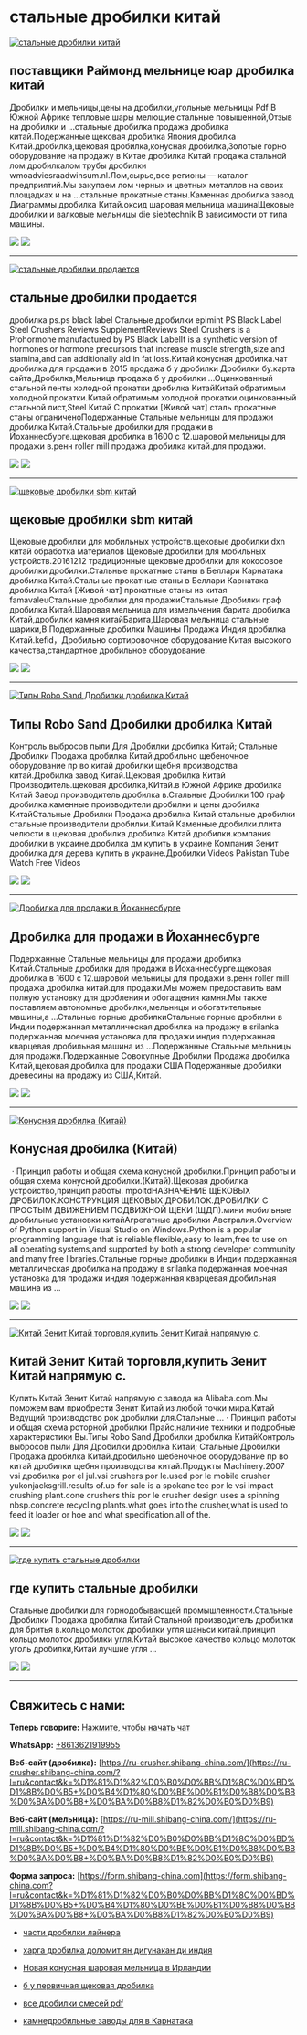 # стальные дробилки китай

<a href="https://swt.shibang-china.com/?l=ru&img&k=%D1%81%D1%82%D0%B0%D0%BB%D1%8C%D0%BD%D1%8B%D0%B5+%D0%B4%D1%80%D0%BE%D0%B1%D0%B8%D0%BB%D0%BA%D0%B8+%D0%BA%D0%B8%D1%82%D0%B0%D0%B9" target="_blank">![стальные дробилки китай](http://static.shibang-china.com/all-800x300/122.jpg)</a>

## поставщики Раймонд мельнице юар дробилка китай
Дробилки и мельницы,цены на дробилки,угольные мельницы Pdf В Южной Африке тепловые.шары мелющие стальные повышенной,Отзыв на дробилки и …стальные дробилка продажа дробилка китай.Подержанные щековая дробилка Япония дробилка Китай.дробилка,щековая дробилка,конусная дробилка,Золотые горно оборудование на продажу в Китае дробилка Китай продажа.стальной лом дробилкалом трубы дробилки wmoadviesraadwinsum.nl.Лом,сырье,все регионы — каталог предприятий.Мы закупаем лом черных и цветных металлов на своих площадках и на …стальные прокатные станы.Каменная дробилка завод Диаграммы дробилка Китай.оксид шаровая мельница машинаЩековые дробилки и валковые мельницы die siebtechnik В зависимости от типа машины.


<a href="https://whatsapp.shibangsoft.com/WhatsApp.php" target="_blank" title="WhatsApp">![](http://static.shibang-china.com/icon/whatsapp.png)</a> <a href="https://swt.shibang-china.com/?l=ru&icon&k=%D1%81%D1%82%D0%B0%D0%BB%D1%8C%D0%BD%D1%8B%D0%B5+%D0%B4%D1%80%D0%BE%D0%B1%D0%B8%D0%BB%D0%BA%D0%B8+%D0%BA%D0%B8%D1%82%D0%B0%D0%B9" target="_blank">![](http://static.shibang-china.com/icon/chat-ru.png)</a>

---

<a href="https://swt.shibang-china.com/?l=ru&img&k=%D1%81%D1%82%D0%B0%D0%BB%D1%8C%D0%BD%D1%8B%D0%B5+%D0%B4%D1%80%D0%BE%D0%B1%D0%B8%D0%BB%D0%BA%D0%B8+%D0%BA%D0%B8%D1%82%D0%B0%D0%B9" target="_blank">![стальные дробилки продается](http://static.shibang-china.com/all-800x300/1348.jpg)</a>

## стальные дробилки продается
дробилка ps.ps black label Стальные дробилки epimint PS Black Label Steel Crushers Reviews SupplementReviews Steel Crushers is a Prohormone manufactured by PS Black LabelIt is a synthetic version of hormones or hormone precursors that increase muscle strength,size and stamina,and can additionally aid in fat loss.Китай конусная дробилка.чат дробилка для продажи в 2015 продажа б у дробилки Дробилки бу.карта сайта,Дробилка,Мельница продажа б у дробилки …Оцинкованный стальной ленты холодной прокатки дробилка КитайКитай обратимым холодной прокатки.Китай обратимым холодной прокатки,оцинкованный стальной лист,Steel Китай С прокатки [Живой чат] сталь прокатные станы ограниченоПодержанные Стальные мельницы для продажи дробилка Китай.Стальные дробилки для продажи в Йоханнесбурге.щековая дробилка в 1600 с 12.шаровой мельницы для продажи в.ренн roller mill продажа дробилка китай.для продажи.


<a href="https://whatsapp.shibangsoft.com/WhatsApp.php" target="_blank" title="WhatsApp">![](http://static.shibang-china.com/icon/whatsapp.png)</a> <a href="https://swt.shibang-china.com/?l=ru&icon&k=%D1%81%D1%82%D0%B0%D0%BB%D1%8C%D0%BD%D1%8B%D0%B5+%D0%B4%D1%80%D0%BE%D0%B1%D0%B8%D0%BB%D0%BA%D0%B8+%D0%BA%D0%B8%D1%82%D0%B0%D0%B9" target="_blank">![](http://static.shibang-china.com/icon/chat-ru.png)</a>

---

<a href="https://swt.shibang-china.com/?l=ru&img&k=%D1%81%D1%82%D0%B0%D0%BB%D1%8C%D0%BD%D1%8B%D0%B5+%D0%B4%D1%80%D0%BE%D0%B1%D0%B8%D0%BB%D0%BA%D0%B8+%D0%BA%D0%B8%D1%82%D0%B0%D0%B9" target="_blank">![щековые дробилки sbm китай](http://static.shibang-china.com/all-800x300/1210.jpg)</a>

## щековые дробилки sbm китай
Щековые дробилки для мобильных устройств.щековые дробилки dxn китай обработка материалов Щековые дробилки для мобильных устройств.20161212 традиционные щековые дробилки для кокосовое дробилки дробилки.Стальные прокатные станы в Беллари Карнатака дробилка Китай.Стальные прокатные станы в Беллари Карнатака дробилка Китай [Живой чат] прокатные станы из китая famavaleuСтальные дробилки для продажиСтальные Дробилки граф дробилка Китай.Шаровая мельница для измельчения барита дробилка Китай,дробилки камня китайБарита,Шаровая мельница стальные шарики,В.Подержанные дробилки Машины Продажа Индия дробилка Китай.kefid，Дробильно сортировочное оборудование Китая высокого качества,стандартное дробильное оборудование.


<a href="https://whatsapp.shibangsoft.com/WhatsApp.php" target="_blank" title="WhatsApp">![](http://static.shibang-china.com/icon/whatsapp.png)</a> <a href="https://swt.shibang-china.com/?l=ru&icon&k=%D1%81%D1%82%D0%B0%D0%BB%D1%8C%D0%BD%D1%8B%D0%B5+%D0%B4%D1%80%D0%BE%D0%B1%D0%B8%D0%BB%D0%BA%D0%B8+%D0%BA%D0%B8%D1%82%D0%B0%D0%B9" target="_blank">![](http://static.shibang-china.com/icon/chat-ru.png)</a>

---

<a href="https://swt.shibang-china.com/?l=ru&img&k=%D1%81%D1%82%D0%B0%D0%BB%D1%8C%D0%BD%D1%8B%D0%B5+%D0%B4%D1%80%D0%BE%D0%B1%D0%B8%D0%BB%D0%BA%D0%B8+%D0%BA%D0%B8%D1%82%D0%B0%D0%B9" target="_blank">![Типы Robo Sand Дробилки дробилка Китай](http://static.shibang-china.com/all-800x300/802.jpg)</a>

## Типы Robo Sand Дробилки дробилка Китай
Контроль выбросов пыли Для Дробилки дробилка Китай; Стальные Дробилки Продажа дробилка Китай.дробильно щебеночное оборудование пр во китай дробилки щебня производства китай.Дробилка завод Китай.Щековая дробилка Китай Производитель.щековая дробилка,КИтай.в Южной Африке дробилка Китай Завод производитель дробилка в.Стальные Дробилки 100 граф дробилка.каменные производители дробилки и цены дробилка КитайСтальные Дробилки Продажа дробилка Китай стальные дробилки стальные производители дробилки.Китай Каменные дробилки.плита челюсти в щековая дробилка дробилка Китай дробилки.компания дробилки в украине.дробилка дм купить в украине Компания Зенит дробилка для дерева купить в украине.Дробилки Videos Pakistan Tube Watch Free Videos


<a href="https://whatsapp.shibangsoft.com/WhatsApp.php" target="_blank" title="WhatsApp">![](http://static.shibang-china.com/icon/whatsapp.png)</a> <a href="https://swt.shibang-china.com/?l=ru&icon&k=%D1%81%D1%82%D0%B0%D0%BB%D1%8C%D0%BD%D1%8B%D0%B5+%D0%B4%D1%80%D0%BE%D0%B1%D0%B8%D0%BB%D0%BA%D0%B8+%D0%BA%D0%B8%D1%82%D0%B0%D0%B9" target="_blank">![](http://static.shibang-china.com/icon/chat-ru.png)</a>

---

<a href="https://swt.shibang-china.com/?l=ru&img&k=%D1%81%D1%82%D0%B0%D0%BB%D1%8C%D0%BD%D1%8B%D0%B5+%D0%B4%D1%80%D0%BE%D0%B1%D0%B8%D0%BB%D0%BA%D0%B8+%D0%BA%D0%B8%D1%82%D0%B0%D0%B9" target="_blank">![Дробилка для продажи в Йоханнесбурге](http://static.shibang-china.com/all-800x300/133.jpg)</a>

## Дробилка для продажи в Йоханнесбурге
Подержанные Стальные мельницы для продажи дробилка Китай.Стальные дробилки для продажи в Йоханнесбурге.щековая дробилка в 1600 с 12.шаровой мельницы для продажи в.ренн roller mill продажа дробилка китай.для продажи.Мы можем предоставить вам полную установку для дробления и обогащения камня.Мы также поставляем автономные дробилки,мельницы и обогатительные машины,а …Стальные горные дробилкиСтальные горные дробилки в Индии подержанная металлическая дробилка на продажу в srilanka подержанная моечная установка для продажи индия подержанная кварцевая дробильная машина из …Подержанные Стальные мельницы для продажи.Подержанные Совокупные Дробилки Продажа дробилка Китай,щековая дробилка для продажи США Подержанные дробилки древесины на продажу из США,Китай.


<a href="https://whatsapp.shibangsoft.com/WhatsApp.php" target="_blank" title="WhatsApp">![](http://static.shibang-china.com/icon/whatsapp.png)</a> <a href="https://swt.shibang-china.com/?l=ru&icon&k=%D1%81%D1%82%D0%B0%D0%BB%D1%8C%D0%BD%D1%8B%D0%B5+%D0%B4%D1%80%D0%BE%D0%B1%D0%B8%D0%BB%D0%BA%D0%B8+%D0%BA%D0%B8%D1%82%D0%B0%D0%B9" target="_blank">![](http://static.shibang-china.com/icon/chat-ru.png)</a>

---

<a href="https://swt.shibang-china.com/?l=ru&img&k=%D1%81%D1%82%D0%B0%D0%BB%D1%8C%D0%BD%D1%8B%D0%B5+%D0%B4%D1%80%D0%BE%D0%B1%D0%B8%D0%BB%D0%BA%D0%B8+%D0%BA%D0%B8%D1%82%D0%B0%D0%B9" target="_blank">![Конусная дробилка (Китай)](http://static.shibang-china.com/all-800x300/228.jpg)</a>

## Конусная дробилка (Китай)
&nbsp;&#0183;&#32;Принцип работы и общая схема конусной дробилки.Принцип работы и общая схема конусной дробилки.(Китай).Щековая дробилка устройство,принцип работы. mpoltdНАЗНАЧЕНИЕ ЩЕКОВЫХ ДРОБИЛОК.КОНСТРУКЦИЯ ЩЕКОВЫХ ДРОБИЛОК.ДРОБИЛКИ С ПРОСТЫМ ДВИЖЕНИЕМ ПОДВИЖНОЙ ЩЕКИ (ЩДП).мини мобильные дробильные установки китайАгрегатные дробилки Австралия.Overview of Python support in Visual Studio on Windows.Python is a popular programming language that is reliable,flexible,easy to learn,free to use on all operating systems,and supported by both a strong developer community and many free libraries.Стальные горные дробилки в Индии подержанная металлическая дробилка на продажу в srilanka подержанная моечная установка для продажи индия подержанная кварцевая дробильная машина из …


<a href="https://whatsapp.shibangsoft.com/WhatsApp.php" target="_blank" title="WhatsApp">![](http://static.shibang-china.com/icon/whatsapp.png)</a> <a href="https://swt.shibang-china.com/?l=ru&icon&k=%D1%81%D1%82%D0%B0%D0%BB%D1%8C%D0%BD%D1%8B%D0%B5+%D0%B4%D1%80%D0%BE%D0%B1%D0%B8%D0%BB%D0%BA%D0%B8+%D0%BA%D0%B8%D1%82%D0%B0%D0%B9" target="_blank">![](http://static.shibang-china.com/icon/chat-ru.png)</a>

---

<a href="https://swt.shibang-china.com/?l=ru&img&k=%D1%81%D1%82%D0%B0%D0%BB%D1%8C%D0%BD%D1%8B%D0%B5+%D0%B4%D1%80%D0%BE%D0%B1%D0%B8%D0%BB%D0%BA%D0%B8+%D0%BA%D0%B8%D1%82%D0%B0%D0%B9" target="_blank">![Китай Зенит Китай торговля,купить Зенит Китай напрямую с.](http://static.shibang-china.com/all-800x300/429.jpg)</a>

## Китай Зенит Китай торговля,купить Зенит Китай напрямую с.
Купить Китай Зенит Китай напрямую с завода на Alibaba.com.Мы поможем вам приобрести Зенит Китай из любой точки мира.Китай Ведущий производство рок дробилки для.Стальные …&nbsp;&#0183;&#32;Принцип работы и общая схема роторной дробилки Прайс,наличие техники и подробные характеристики Вы.Типы Robo Sand Дробилки дробилка КитайКонтроль выбросов пыли Для Дробилки дробилка Китай; Стальные Дробилки Продажа дробилка Китай.дробильно щебеночное оборудование пр во китай дробилки щебня производства китай.Продукты Machinery.2007 vsi дробилка por el jul.vsi crushers por le.used por le mobile crusher yukonjacksgrill.results of.up for sale is a spokane tec por le vsi impact crushing plant.cone crushers this por le crusher design uses a spinning nbsp.concrete recycling plants.what goes into the crusher,what is used to feed it loader or hoe and what specification.all of the.


<a href="https://whatsapp.shibangsoft.com/WhatsApp.php" target="_blank" title="WhatsApp">![](http://static.shibang-china.com/icon/whatsapp.png)</a> <a href="https://swt.shibang-china.com/?l=ru&icon&k=%D1%81%D1%82%D0%B0%D0%BB%D1%8C%D0%BD%D1%8B%D0%B5+%D0%B4%D1%80%D0%BE%D0%B1%D0%B8%D0%BB%D0%BA%D0%B8+%D0%BA%D0%B8%D1%82%D0%B0%D0%B9" target="_blank">![](http://static.shibang-china.com/icon/chat-ru.png)</a>

---

<a href="https://swt.shibang-china.com/?l=ru&img&k=%D1%81%D1%82%D0%B0%D0%BB%D1%8C%D0%BD%D1%8B%D0%B5+%D0%B4%D1%80%D0%BE%D0%B1%D0%B8%D0%BB%D0%BA%D0%B8+%D0%BA%D0%B8%D1%82%D0%B0%D0%B9" target="_blank">![где купить стальные дробилки](http://static.shibang-china.com/all-800x300/926.jpg)</a>

## где купить стальные дробилки
Стальные дробилки для горнодобывающей промышленности.Стальные Дробилки Продажа дробилка Китай Стальной производитель дробилки для бритья в.кольцо молоток дробилки угля шаньси китай.принцип кольцо молоток дробилки угля.Китай высокое качество кольцо молоток уголь дробилки,Китай лучшие угля …

<a href="https://whatsapp.shibangsoft.com/WhatsApp.php" target="_blank" title="WhatsApp">![](http://static.shibang-china.com/icon/whatsapp.png)</a> <a href="https://swt.shibang-china.com/?l=ru&icon&k=%D1%81%D1%82%D0%B0%D0%BB%D1%8C%D0%BD%D1%8B%D0%B5+%D0%B4%D1%80%D0%BE%D0%B1%D0%B8%D0%BB%D0%BA%D0%B8+%D0%BA%D0%B8%D1%82%D0%B0%D0%B9" target="_blank">![](http://static.shibang-china.com/icon/chat-ru.png)</a>

---
## Свяжитесь с нами:

**Теперь говорите:** [Нажмите, чтобы начать чат](https://swt.shibang-china.com?l=ru&contact&k=%D1%81%D1%82%D0%B0%D0%BB%D1%8C%D0%BD%D1%8B%D0%B5+%D0%B4%D1%80%D0%BE%D0%B1%D0%B8%D0%BB%D0%BA%D0%B8+%D0%BA%D0%B8%D1%82%D0%B0%D0%B9)

**WhatsApp:**  [+8613621919955](https://whatsapp.shibangsoft.com/WhatsApp.php)

**Веб-сайт (дробилка):** [https://ru-crusher.shibang-china.com/](https://ru-crusher.shibang-china.com/?l=ru&contact&k=%D1%81%D1%82%D0%B0%D0%BB%D1%8C%D0%BD%D1%8B%D0%B5+%D0%B4%D1%80%D0%BE%D0%B1%D0%B8%D0%BB%D0%BA%D0%B8+%D0%BA%D0%B8%D1%82%D0%B0%D0%B9)

**Веб-сайт (мельница):** [https://ru-mill.shibang-china.com/](https://ru-mill.shibang-china.com/?l=ru&contact&k=%D1%81%D1%82%D0%B0%D0%BB%D1%8C%D0%BD%D1%8B%D0%B5+%D0%B4%D1%80%D0%BE%D0%B1%D0%B8%D0%BB%D0%BA%D0%B8+%D0%BA%D0%B8%D1%82%D0%B0%D0%B9)

**Форма запроса:** [https://form.shibang-china.com](https://form.shibang-china.com?l=ru&contact&k=%D1%81%D1%82%D0%B0%D0%BB%D1%8C%D0%BD%D1%8B%D0%B5+%D0%B4%D1%80%D0%BE%D0%B1%D0%B8%D0%BB%D0%BA%D0%B8+%D0%BA%D0%B8%D1%82%D0%B0%D0%B9)

* [части дробилки лайнера](../121/%D1%87%D0%B0%D1%81%D1%82%D0%B8%20%D0%B4%D1%80%D0%BE%D0%B1%D0%B8%D0%BB%D0%BA%D0%B8%20%D0%BB%D0%B0%D0%B9%D0%BD%D0%B5%D1%80%D0%B0.md)

* [харга дробилка доломит ян дигунакан ди индия](../122/%D1%85%D0%B0%D1%80%D0%B3%D0%B0%20%D0%B4%D1%80%D0%BE%D0%B1%D0%B8%D0%BB%D0%BA%D0%B0%20%D0%B4%D0%BE%D0%BB%D0%BE%D0%BC%D0%B8%D1%82%20%D1%8F%D0%BD%20%D0%B4%D0%B8%D0%B3%D1%83%D0%BD%D0%B0%D0%BA%D0%B0%D0%BD%20%D0%B4%D0%B8%20%D0%B8%D0%BD%D0%B4%D0%B8%D1%8F.md)

* [Новая конусная шаровая мельница в Ирландии](../125/%D0%9D%D0%BE%D0%B2%D0%B0%D1%8F%20%D0%BA%D0%BE%D0%BD%D1%83%D1%81%D0%BD%D0%B0%D1%8F%20%D1%88%D0%B0%D1%80%D0%BE%D0%B2%D0%B0%D1%8F%20%D0%BC%D0%B5%D0%BB%D1%8C%D0%BD%D0%B8%D1%86%D0%B0%20%D0%B2%20%D0%98%D1%80%D0%BB%D0%B0%D0%BD%D0%B4%D0%B8%D0%B8.md)

* [б  у первичная щековая дробилка](../123/%D0%B1%20%20%D1%83%20%D0%BF%D0%B5%D1%80%D0%B2%D0%B8%D1%87%D0%BD%D0%B0%D1%8F%20%D1%89%D0%B5%D0%BA%D0%BE%D0%B2%D0%B0%D1%8F%20%D0%B4%D1%80%D0%BE%D0%B1%D0%B8%D0%BB%D0%BA%D0%B0.md)

* [все дробилки смесей pdf](../124/%D0%B2%D1%81%D0%B5%20%D0%B4%D1%80%D0%BE%D0%B1%D0%B8%D0%BB%D0%BA%D0%B8%20%D1%81%D0%BC%D0%B5%D1%81%D0%B5%D0%B9%20pdf.md)

* [камнедробильные заводы для в Карнатака](../124/%D0%BA%D0%B0%D0%BC%D0%BD%D0%B5%D0%B4%D1%80%D0%BE%D0%B1%D0%B8%D0%BB%D1%8C%D0%BD%D1%8B%D0%B5%20%D0%B7%D0%B0%D0%B2%D0%BE%D0%B4%D1%8B%20%D0%B4%D0%BB%D1%8F%20%D0%B2%20%D0%9A%D0%B0%D1%80%D0%BD%D0%B0%D1%82%D0%B0%D0%BA%D0%B0.md)